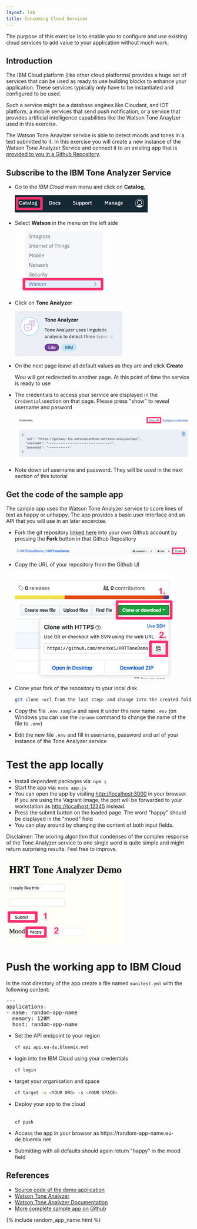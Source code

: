 ```yaml
---
layout: lab
title: Consuming Cloud Services
---
```


The purpose of this exercise is to enable you to configure and use existing cloud services to add value to your application without much work.

## Introduction

The IBM Cloud platform (like other cloud platforms) provides a huge set of services
that can be used as ready to use building blocks to enhance your application. These services typically only have to be instantiated and configured to be used.

Such a service might be a database engines like Cloudant, and IOT platform, a mobile services that send push notification, or a service that provides artificial intelligence capabilities like the Watson Tone Anaylzer used in this exercise.

The Watson Tone Anaylzer service is able to detect moods and tones in a text submitted to it. In this exercise you will create a new instance of the Watson Tone Analyzer Service and connect it to an existing app that is [provided to you in a Github Repository](https://github.com/HRTCloudDemo/HRTToneDemo).

## Subscribe to the IBM Tone Analyzer Service

- Go to the _IBM Cloud_ main menu and click on **Catalog**,

  ![catalog](005/catalog.png)

- Select **Watson** in the menu on the left side

  ![watson](005/watson.png)

- Click on **Tone Analyzer**

  ![tone](005/tone_tile.png)

- On the next page leave all default values as they are and click **Create**

  Wou will get redirected to another page. At this point of time the service is ready to use

- The credentials to access your service are displayed in the `Credentials`section on    that page. Please press "show" to reveal username and pasword

  ![credentials](005/show_creds.png)

- Note down url username and password. They will be used in the next section of this     tutorial

## Get the code of the sample app

The sample app uses the Watson Tone Analyzer service to score lines of text as happy or unhappy.
The app provides a basic user interface and an API that you will use in an later excercise.

- Fork the git repository [linked here](https://github.com/HRTCloudDemo/HRTToneDemo) into your own Github account by pressing the **Fork** button in that Github Repository

  ![fork](005/fork.png)

- Copy the URL of your repository from the Github UI

  ![clone](005/clone.png)

- Clone your fork of the repository to your local disk

  ```bash
  git clone <url from the last step> and change into the created folder
  ```

- Copy the file `.env.sample` and save it under the new name `.env`
  (on Windows you can use the `rename` command to change the name of the file to `.env`)

- Edit the new file `.env` and fill in username, password and url of your instance of the Tone Analyzer service

# Test the app locally

- Install dependent packages via: `npm i`
- Start the app via: `node app.js`
- You can open the app by visiting [http://localhost:3000](http://localhost:3000) in your browser. If you are using the Vagrant image, the port will be forwarded to your workstation as [http://localhost:12345](http://localhost:12345) instead.
- Press the submit button on the loaded page. The word "happy" should be displayed in the "mood" field
- You can play around by changing the content of both input fields.

Disclaimer: The scoring algorithm that condenses of the complex response of the Tone Analyzer service to one single word is quite simple and might return surprising results. Feel free to improve.

![toneapp](005/toneapp.png)

# Push the working app to IBM Cloud

In the root directory of the app create a file named `manifest.yml` with the following content:

<pre>
---
applications:
- name: <span class="app_name"><span class="app_name">random-app-name</span></span>
  memory: 128M
  host: <span class="app_name"><span class="app_name">random-app-name</span></span>
</pre>

- Set the API endpoint to your region

  ```bash
  cf api api.eu-de.bluemix.net
  ```

- login into the IBM Cloud using your credentials

  ```bash
  cf login
  ```

- target your organisation and space

  ```bash
  cf target -o <YOUR ORG> -s <YOUR SPACE>
  ```

- Deploy your app to the cloud

  <code>
  cf push
  </code>

- Access the app in your browser as https://<span class="app_name">random-app-name</span>.eu-de.bluemix.net

- Submitting with all defaults should again return "happy" in the mood field

## References

* [Source code of the demo application](https://github.com/HRTCloudDemo/HRTToneDemo)
* [Watson Tone Analyzer](https://www.ibm.com/watson/services/tone-analyzer/)
* [Watson Tone Analyzer Documentation](https://console.bluemix.net/docs/services/tone-analyzer/index.html#about)
* [More complete sample app on Github](https://github.com/watson-developer-cloud/tone-analyzer-nodejs)

{% include random_app_name.html %}
